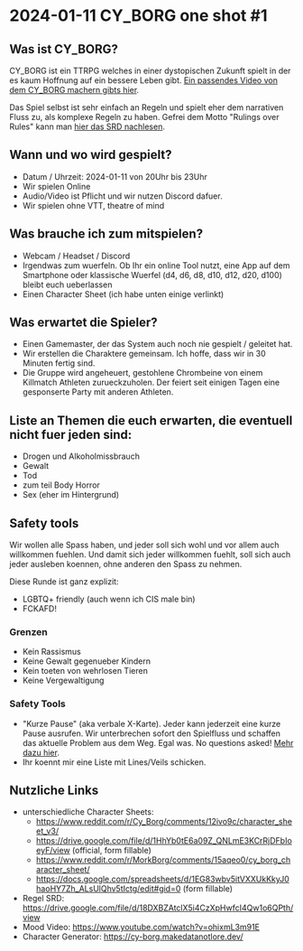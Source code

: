 # 2024-01-11 CY_BORG one shot #1

## Was ist CY_BORG?
CY_BORG ist ein TTRPG welches in einer dystopischen Zukunft spielt in der es kaum Hoffnung auf ein bessere Leben gibt. [Ein passendes Video von dem CY_BORG machern gibts hier](https://www.youtube.com/watch?v=ohixmL3m91E).

Das Spiel selbst ist sehr einfach an Regeln und spielt eher dem narrativen Fluss zu, als komplexe Regeln zu haben. Gefrei dem Motto "Rulings over Rules" kann man [hier das SRD nachlesen](https://drive.google.com/file/d/18DXBZAtclX5i4CzXpHwfcI4Qw1o6QPth/view).

## Wann und wo wird gespielt?

- Datum / Uhrzeit: 2024-01-11 von 20Uhr bis 23Uhr
- Wir spielen Online
- Audio/Video ist Pflicht und wir nutzen Discord dafuer. 
- Wir spielen ohne VTT, theatre of mind

## Was brauche ich zum mitspielen?

- Webcam / Headset / Discord 
- Irgendwas zum wuerfeln. Ob Ihr ein online Tool nutzt, eine App auf dem Smartphone oder klassische Wuerfel (d4, d6, d8, d10, d12, d20, d100) bleibt euch ueberlassen
- Einen Character Sheet (ich habe unten einige verlinkt)

## Was erwartet die Spieler? 

- Einen Gamemaster, der das System auch noch nie gespielt / geleitet hat.
- Wir erstellen die Charaktere gemeinsam. Ich hoffe, dass wir in 30 Minuten fertig sind.
- Die Gruppe wird angeheuert, gestohlene Chrombeine von einem Killmatch Athleten  zurueckzuholen. Der feiert seit einigen Tagen eine gesponserte Party mit anderen Athleten.

## Liste an Themen die euch erwarten, die eventuell nicht fuer jeden sind:

- Drogen und Alkoholmissbrauch
- Gewalt
- Tod
- zum teil Body Horror
- Sex (eher im Hintergrund)

## Safety tools

Wir wollen alle Spass haben, und jeder soll sich wohl und vor allem auch willkommen fuehlen. Und damit sich jeder willkommen fuehlt, soll sich auch jeder ausleben koennen, ohne anderen den Spass zu nehmen.

Diese Runde ist ganz explizit:

- LGBTQ+ friendly (auch wenn ich CIS male bin)
- FCKAFD!

### Grenzen

- Kein Rassismus
- Keine Gewalt gegenueber Kindern
- Kein toeten von wehrlosen Tieren
- Keine Vergewaltigung

### Safety Tools 

- "Kurze Pause" (aka verbale X-Karte). Jeder kann jederzeit eine kurze Pause ausrufen. Wir unterbrechen sofort den Spielfluss und schaffen das aktuelle Problem aus dem Weg. Egal was. No questions asked! [Mehr dazu hier](http://tinyurl.com/x-card-rpg).
- Ihr koennt mir eine Liste mit Lines/Veils schicken.

## Nutzliche Links

- unterschiedliche Character Sheets:
  - https://www.reddit.com/r/Cy_Borg/comments/12ivo9c/character_sheet_v3/
  - https://drive.google.com/file/d/1HhYb0tE6a09Z_QNLmE3KCrRjDFbIoeyF/view (official, form fillable)
  - https://www.reddit.com/r/MorkBorg/comments/15aqeo0/cy_borg_character_sheet/
  - https://docs.google.com/spreadsheets/d/1EG83wbv5itVXXUkKkyJ0haoHY7Zh_ALsUlQhv5tIctg/edit#gid=0 (form fillable)
- Regel SRD: https://drive.google.com/file/d/18DXBZAtclX5i4CzXpHwfcI4Qw1o6QPth/view 
- Mood Video: https://www.youtube.com/watch?v=ohixmL3m91E
- Character Generator: https://cy-borg.makedatanotlore.dev/
